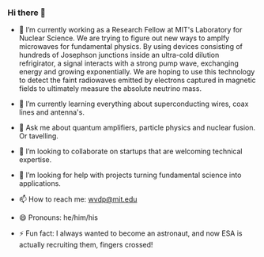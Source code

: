 ### Hi there 👋

- 🔭 I’m currently working as a Research Fellow at MIT's Laboratory for Nuclear Science. We are trying to figure out new ways to amplfy microwaves for fundamental physics. By using devices consisting of hundreds of Josephson junctions inside an ultra-cold dilution refrigirator, a signal interacts with a strong pump wave, exchanging energy and growing exponentially. We are hoping to use this technology to detect the faint radiowaves emitted by electrons captured in magnetic fields to ultimately measure the absolute neutrino mass. 

- 🌱 I’m currently learning everything about superconducting wires, coax lines and antenna's.
- 💬 Ask me about quantum amplifiers, particle physics and nuclear fusion. Or tavelling.
- 👯 I’m looking to collaborate on startups that are welcoming technical expertise.
- 🤔 I’m looking for help with projects turning fundamental science into applications.
- 📫 How to reach me: wvdp@mit.edu
- 😄 Pronouns: he/him/his
- ⚡ Fun fact: I always wanted to become an astronaut, and now ESA is actually recruiting them, fingers crossed!
